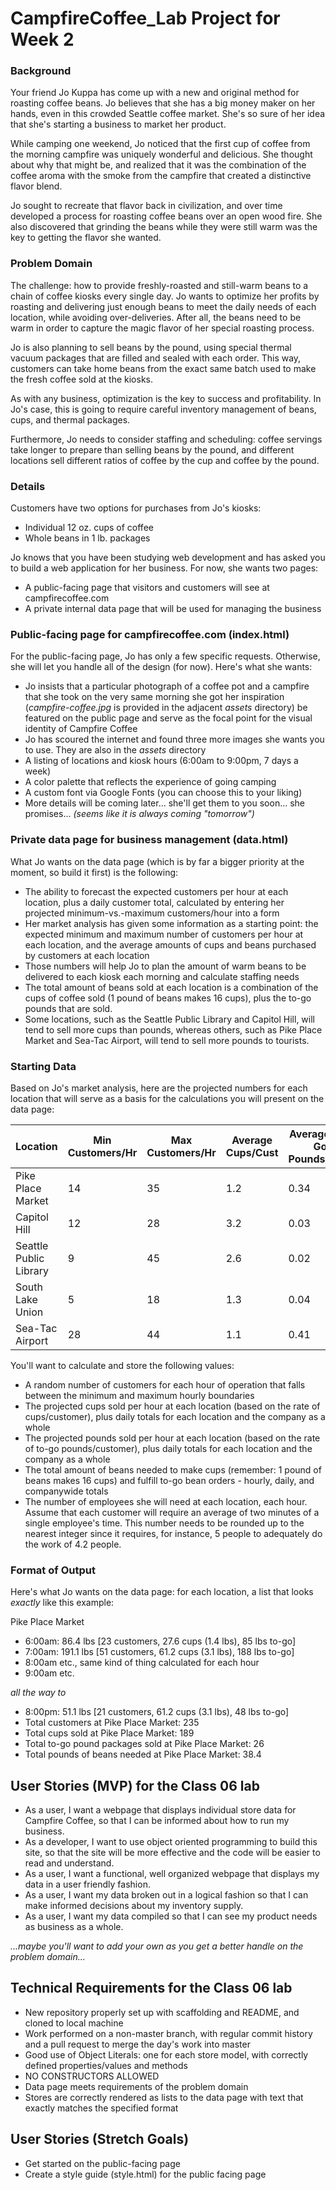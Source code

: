 # CampfireCoffee_Lab Project for Week 2

### Background

Your friend Jo Kuppa has come up with a new and original method for roasting coffee beans. Jo believes that she has a big money maker on her hands, even in this crowded Seattle coffee market. She's so sure of her idea that she's starting a business to market her product.

While camping one weekend, Jo noticed that the first cup of coffee from the morning campfire was uniquely wonderful and delicious. She thought about why that might be, and realized that it was the combination of the coffee aroma with the smoke from the campfire that created a distinctive flavor blend.

Jo sought to recreate that flavor back in civilization, and over time developed a process for roasting coffee beans over an open wood fire. She also discovered that grinding the beans while they were still warm was the key to getting the flavor she wanted.

### Problem Domain

The challenge: how to provide freshly-roasted and still-warm beans to a chain of coffee kiosks every single day. Jo wants to optimize her profits by roasting and delivering just enough beans to meet the daily needs of each location, while avoiding over-deliveries. After all, the beans need to be warm in order to capture the magic flavor of her special roasting process.

Jo is also planning to sell beans by the pound, using special thermal vacuum packages that are filled and sealed with each order. This way, customers can take home beans from the exact same batch used to make the fresh coffee sold at the kiosks.

As with any business, optimization is the key to success and profitability. In Jo's case, this is going to require careful inventory management of beans, cups, and thermal packages.

Furthermore, Jo needs to consider staffing and scheduling: coffee servings take longer to prepare than selling beans by the pound, and different locations sell different ratios of coffee by the cup and coffee by the pound.

### Details

Customers have two options for purchases from Jo's kiosks:

- Individual 12 oz. cups of coffee
- Whole beans in 1 lb. packages

Jo knows that you have been studying web development and has asked you to build a web application for her business. For now, she wants two pages:

- A public-facing page that visitors and customers will see at campfirecoffee.com
- A private internal data page that will be used for managing the business

### Public-facing page for campfirecoffee.com (index.html)

For the public-facing page, Jo has only a few specific requests. Otherwise, she will let you handle all of the design (for now). Here's what she wants:

- Jo insists that a particular photograph of a coffee pot and a campfire that she took on the very same morning she got her inspiration (*campfire-coffee.jpg* is provided in the adjacent *assets* directory) be featured on the public page and serve as the focal point for the visual identity of Campfire Coffee
- Jo has scoured the internet and found three more images she wants you to use. They are also in the *assets* directory
- A listing of locations and kiosk hours (6:00am to 9:00pm, 7 days a week)
- A color palette that reflects the experience of going camping
- A custom font via Google Fonts (you can choose this to your liking)
- More details will be coming later... she'll get them to you soon... she promises... *(seems like it is always coming "tomorrow")*

### Private data page for business management (data.html)

What Jo wants on the data page (which is by far a bigger priority at the moment, so build it first) is the following:

- The ability to forecast the expected customers per hour at each location, plus a daily customer total, calculated by entering her projected minimum-vs.-maximum customers/hour into a form
- Her market analysis has given some information as a starting point: the expected minimum and maximum number of customers per hour at each location, and the average amounts of cups and beans purchased by customers at each location
- Those numbers will help Jo to plan the amount of warm beans to be delivered to each kiosk each morning and calculate staffing needs
- The total amount of beans sold at each location is a combination of the cups of coffee sold (1 pound of beans makes 16 cups), plus the to-go pounds that are sold.
- Some locations, such as the Seattle Public Library and Capitol Hill, will tend to sell more cups than pounds, whereas others, such as Pike Place Market and Sea-Tac Airport, will tend to sell more pounds to tourists.

### Starting Data

Based on Jo's market analysis, here are the projected numbers for each location that will serve as a basis for the calculations you will present on the data page:

| Location  | Min Customers/Hr  | Max Customers/Hr  | Average Cups/Cust  | Average To-Go Pounds/Cust  |
|---|---|---|---|---|
| Pike Place Market  | 14  | 35  | 1.2  | 0.34  |
| Capitol Hill  | 12  | 28  | 3.2  | 0.03  |
| Seattle Public Library  | 9  | 45  | 2.6  | 0.02  |
| South Lake Union  | 5  | 18  | 1.3  | 0.04  |
| Sea-Tac Airport  | 28  | 44  | 1.1  | 0.41  |

You'll want to calculate and store the following values:

- A random number of customers for each hour of operation that falls between the minimum and maximum hourly boundaries
- The projected cups sold per hour at each location (based on the rate of cups/customer), plus daily totals for each location and the company as a whole
- The projected pounds sold per hour at each location (based on the rate of to-go pounds/customer), plus daily totals for each location and the company as a whole
- The total amount of beans needed to make cups (remember: 1 pound of beans makes 16 cups) and fulfill to-go bean orders - hourly, daily, and companywide totals
- The number of employees she will need at each location, each hour. Assume that each customer will require an average of two minutes of a single employee's time. This number needs to be rounded up to the nearest integer since it requires, for instance, 5 people to adequately do the work of 4.2 people.

### Format of Output

Here's what Jo wants on the data page: for each location, a list that looks *exactly* like this example:

Pike Place Market

- 6:00am: 86.4 lbs [23 customers, 27.6 cups (1.4 lbs), 85 lbs to-go]
- 7:00am: 191.1 lbs [51 customers, 61.2 cups (3.1 lbs), 188 lbs to-go]
- 8:00am etc., same kind of thing calculated for each hour
- 9:00am etc.

*all the way to*

- 8:00pm: 51.1 lbs [21 customers, 61.2 cups (3.1 lbs), 48 lbs to-go]
- Total customers at Pike Place Market: 235
- Total cups sold at Pike Place Market: 189
- Total to-go pound packages sold at Pike Place Market: 26
- Total pounds of beans needed at Pike Place Market: 38.4

## User Stories (MVP) for the Class 06 lab
 - As a user, I want a webpage that displays individual store data for Campfire Coffee, so that I can be informed about how to run my business.
 - As a developer, I want to use object oriented programming to build this site, so that the site will be more effective and the code will be easier to read and understand.
 - As a user, I want a functional, well organized webpage that displays my data in a user friendly fashion.
 - As a user, I want my data broken out in a logical fashion so that I can make informed decisions about my inventory supply.
 - As a user, I want my data compiled so that I can see my product needs as business as a whole.

*...maybe you'll want to add your own as you get a better handle on the problem domain...*

## Technical Requirements for the Class 06 lab
 - New repository properly set up with scaffolding and README, and cloned to local machine
 - Work performed on a non-master branch, with regular commit history and a pull request to merge the day's work into master
 - Good use of Object Literals: one for each store model, with correctly defined properties/values and methods
 - NO CONSTRUCTORS ALLOWED
 - Data page meets requirements of the problem domain
 - Stores are correctly rendered as lists to the data page with text that exactly matches the specified format

## User Stories (Stretch Goals)
- Get started on the public-facing page
- Create a style guide (style.html) for the public facing page
